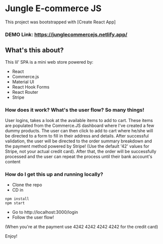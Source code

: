 # Jungle E-commerce JS

This project was bootstrapped with [Create React App]

### DEMO Link: https://junglecommercejs.netlify.app/


## What's this about?

This lil' SPA is a mini web store powered by:

- React
- Commerce.js
- Material UI
- React Hook Forms
- React Router
- Stripe

### How does it work? What's the user flow? So many things!

User logins, takes a look at the available items to add to cart. These items are populated from the Commerce.JS dashboard where I've created a few dummy products. The user can then click to add to cart where he/she will be directed to a form to fill in their address and details. After successful validation, the user will be directed to the order summary breakdown and the payment method powered by Stripe! (Use the default '42' values for Stripe, not your actual credit card). After that, the order will be successfully processed and the user can repeat the process until their bank account's content

### How do I get this up and running locally?

- Clone the repo
- CD in

```
npm install
npm start
```

- Go to http://localhost:3000/login
- Follow the user flow!

(When you're at the payment use 4242 4242 4242 4242 for the credit card)

Enjoy!
